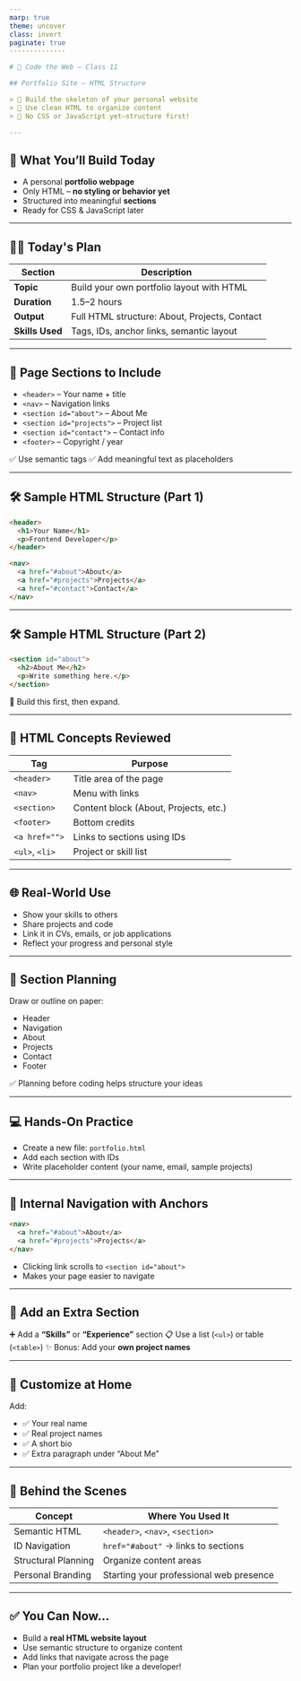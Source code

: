 ```yaml
---
marp: true
theme: uncover
class: invert
paginate: true
--------------

# 🏫 Code the Web – Class 11

## Portfolio Site – HTML Structure

> 🎯 Build the skeleton of your personal website
> 🧱 Use clean HTML to organize content
> 🚫 No CSS or JavaScript yet—structure first!

---
```


## 🎯 What You’ll Build Today

* A personal **portfolio webpage**
* Only HTML – **no styling or behavior yet**
* Structured into meaningful **sections**
* Ready for CSS & JavaScript later

---

## 🧑‍🏫 Today's Plan

| Section         | Description                                   |
| --------------- | --------------------------------------------- |
| **Topic**       | Build your own portfolio layout with HTML     |
| **Duration**    | 1.5–2 hours                                   |
| **Output**      | Full HTML structure: About, Projects, Contact |
| **Skills Used** | Tags, IDs, anchor links, semantic layout      |

---

## 📐 Page Sections to Include

* `<header>` – Your name + title
* `<nav>` – Navigation links
* `<section id="about">` – About Me
* `<section id="projects">` – Project list
* `<section id="contact">` – Contact info
* `<footer>` – Copyright / year

✅ Use semantic tags
✅ Add meaningful text as placeholders

---

## 🛠️ Sample HTML Structure (Part 1)

```html
<header>
  <h1>Your Name</h1>
  <p>Frontend Developer</p>
</header>

<nav>
  <a href="#about">About</a>
  <a href="#projects">Projects</a>
  <a href="#contact">Contact</a>
</nav>
```

---

## 🛠️ Sample HTML Structure (Part 2)

```html
<section id="about">
  <h2>About Me</h2>
  <p>Write something here.</p>
</section>
```

🧱 Build this first, then expand.

---

## 📖 HTML Concepts Reviewed

| Tag            | Purpose                               |
| -------------- | ------------------------------------- |
| `<header>`     | Title area of the page                |
| `<nav>`        | Menu with links                       |
| `<section>`    | Content block (About, Projects, etc.) |
| `<footer>`     | Bottom credits                        |
| `<a href="">`  | Links to sections using IDs           |
| `<ul>`, `<li>` | Project or skill list                 |

---

## 🌐 Real-World Use

* Show your skills to others
* Share projects and code
* Link it in CVs, emails, or job applications
* Reflect your progress and personal style

---

## 📝 Section Planning

Draw or outline on paper:

* Header
* Navigation
* About
* Projects
* Contact
* Footer

✅ Planning before coding helps structure your ideas

---

## 💻 Hands-On Practice

* Create a new file: `portfolio.html`
* Add each section with IDs
* Write placeholder content (your name, email, sample projects)

---

## 🔗 Internal Navigation with Anchors

```html
<nav>
  <a href="#about">About</a>
  <a href="#projects">Projects</a>
</nav>
```

* Clicking link scrolls to `<section id="about">`
* Makes your page easier to navigate

---

## 🧪 Add an Extra Section

➕ Add a **“Skills”** or **“Experience”** section
📋 Use a list (`<ul>`) or table (`<table>`)
✨ Bonus: Add your **own project names**

---

## 📝 Customize at Home

Add:

* ✅ Your real name
* ✅ Real project names
* ✅ A short bio
* ✅ Extra paragraph under “About Me”

---

## 🧠 Behind the Scenes

| Concept             | Where You Used It                       |
| ------------------- | --------------------------------------- |
| Semantic HTML       | `<header>`, `<nav>`, `<section>`        |
| ID Navigation       | `href="#about"` → links to sections     |
| Structural Planning | Organize content areas                  |
| Personal Branding   | Starting your professional web presence |

---

## ✅ You Can Now\...

* Build a **real HTML website layout**
* Use semantic structure to organize content
* Add links that navigate across the page
* Plan your portfolio project like a developer!
